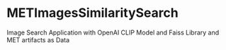 # METImagesSimilaritySearch
Image Search Application with OpenAI CLIP Model and Faiss Library and MET artifacts as Data
